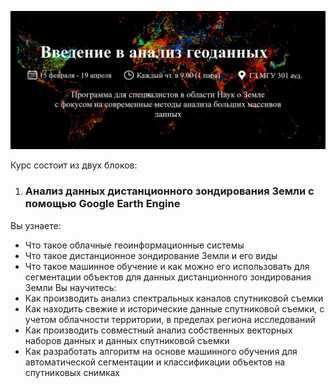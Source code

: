 ![Введение в анализ геоданных](images/course_title.png)

Курс состоит из двух блоков:
1.	### Анализ данных дистанционного зондирования Земли с помощью Google Earth Engine
  Вы узнаете:
  - Что такое облачные геоинформационные системы
  - Что такое дистанционное зондирование Земли и его виды
  - Что такое машинное обучение и как можно его использовать для сегментации объектов для данных дистанционного зондирования Земли
  Вы научитесь:
  - Как производить анализ спектральных каналов спутниковой съемки
  - Как находить свежие и исторические данные спутниковой съемки, с учетом облачности территории, в пределах региона исследований
  - Как производить совместный анализ собственных векторных наборов данных и данных спутниковой съемки
  - Как разработать алгоритм на основе машинного обучения для автоматической сегментации и классификации объектов на спутниковых снимках
